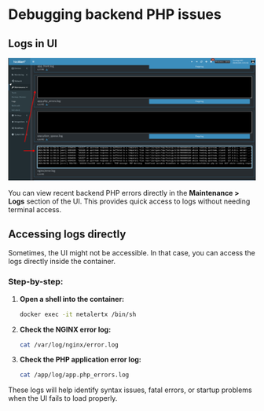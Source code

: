# Debugging backend PHP issues

## Logs in UI

![Logs UI](./img/DEBUG/maintenance_debug_php.png)

You can view recent backend PHP errors directly in the **Maintenance > Logs** section of the UI. This provides quick access to logs without needing terminal access.

## Accessing logs directly

Sometimes, the UI might not be accessible. In that case, you can access the logs directly inside the container.

### Step-by-step:

1. **Open a shell into the container:**

   ```bash
   docker exec -it netalertx /bin/sh
   ```

2. **Check the NGINX error log:**

   ```bash
   cat /var/log/nginx/error.log
   ```

3. **Check the PHP application error log:**

   ```bash
   cat /app/log/app.php_errors.log
   ```

These logs will help identify syntax issues, fatal errors, or startup problems when the UI fails to load properly.

